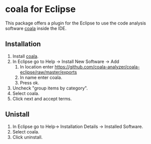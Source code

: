 # coala for Eclipse

This package offers a plugin for the Eclipse to use the code analysis software [coala](https://github.com/coala-analyzer/coala) inside the IDE.

## Installation
1. Install [coala](https://github.com/coala-analyzer/coala).
2. In Eclipse go to Help -> Install New Software -> Add
	1. In location enter https://github.com/coala-analyzer/coala-eclipse/raw/master/exports
	2. In name enter coala.
	3. Press ok.
3. Uncheck "group items by category". 
4. Select coala.
5. Click next and accept terms.

## Unistall
1. In Eclipse go to Help-> Installation Details -> Installed Software.
2. Select coala.
3. Click uninstall.


